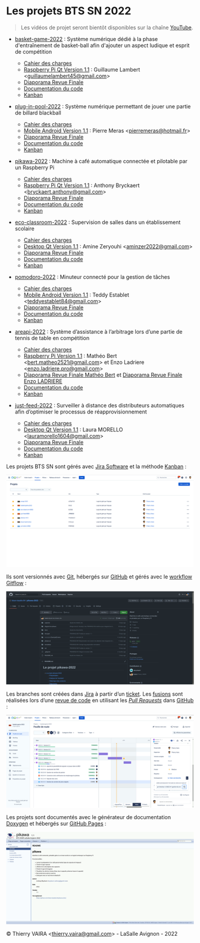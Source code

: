 # Les projets BTS SN 2022

> Les vidéos de projet seront bientôt disponibles sur la chaîne [YouTube](https://www.youtube.com/channel/UC0hyfjjNqZpthsHlXeSorxQ).

- [basket-game-2022](https://github.com/btssn-lasalle-84/basket-game-2022) : Système numérique dédié à la phase d'entraînement de basket-ball afin d'ajouter un aspect ludique et esprit de compétition
  - [Cahier des charges](cdc/cdc-b4sket-game-2022.pdf)
  - [Raspberry Pi Qt Version 1.1](https://github.com/btssn-lasalle-84/basket-game-2022/releases/tag/1.1) : Guillaume Lambert <<guillaumelambert45@gmail.com>>
  - [Diaporama Revue Finale](https://github.com/btssn-lasalle-84/basket-game-2022/blob/develop/docs/Basket-Game%20Revue%20Finale%20-%20LAMBERT%20Guillaume.pptx)
  - [Documentation du code](https://btssn-lasalle-84.github.io/basket-game-2022/)
  - [Kanban](https://github.com/btssn-lasalle-84/basket-game-2022/projects/1)

- [plug-in-pool-2022](https://github.com/btssn-lasalle-84/plug-in-pool-2022) : Système numérique permettant de jouer une partie de billard blackball
  - [Cahier des charges](cdc/cdc-plug-in-pool-2022.pdf)
  - [Mobile Android Version 1.1](https://github.com/btssn-lasalle-84/plug-in-pool-2022/releases/tag/1.1) : Pierre Meras <<pierremeras@hotmail.fr>>
  - [Diaporama Revue Finale](https://github.com/btssn-lasalle-84/plug-in-pool-2022/blob/develop/docs/Diaporama%20Plug%20In%20Pool%20Revue%20Finale%20-%20Pierre%20MERAS.pptx)
  - [Documentation du code](https://btssn-lasalle-84.github.io/plug-in-pool-2022/)
  - [Kanban](https://github.com/btssn-lasalle-84/plug-in-pool-2022/projects/1)

- [pikawa-2022](https://github.com/btssn-lasalle-84/pikawa-2022) : Machine à café automatique connectée et pilotable par un Raspberry Pi
  - [Cahier des charges](cdc/cdc-pikawa-2022.pdf)
  - [Raspberry Pi Qt Version 1.1](https://github.com/btssn-lasalle-84/pikawa-2022/releases/tag/1.1) : Anthony Bryckaert <<bryckaert.anthony@gmail.com>>
  - [Diaporama Revue Finale](https://github.com/btssn-lasalle-84/pikawa-2022/blob/develop/docs/Oral%20de%20revue%20finale%20-%20BRYCKAERT%20Anthony.pptx)
  - [Documentation du code](https://btssn-lasalle-84.github.io/pikawa-2022/)
  - [Kanban](https://github.com/btssn-lasalle-84/pikawa-2022/projects/1)

- [eco-classroom-2022](https://github.com/btssn-lasalle-84/eco-classroom-2022) : Supervision de salles dans un établissement scolaire
  - [Cahier des charges](cdc/cdc-eco-classroom-2022.pdf)
  - [Desktop Qt Version 1.1](https://github.com/btssn-lasalle-84/eco-classroom-2022/releases/tag/1.1) : Amine Zeryouhi <<aminzer2022@gmail.com>>
  - [Diaporama Revue Finale](https://github.com/btssn-lasalle-84/eco-classroom-2022/blob/develop/docs/Revue%20finale%20ZERYOUHI%20Amine.pptx)
  - [Documentation du code](https://btssn-lasalle-84.github.io/eco-classroom-2022/)
  - [Kanban](https://github.com/btssn-lasalle-84/eco-classroom-2022/projects/1)

- [pomodoro-2022](https://github.com/btssn-lasalle-84/pomodoro-2022) : Minuteur connecté pour la gestion de tâches
  - [Cahier des charges](cdc/cdc-pomodoro-2022.pdf)
  - [Mobile Android Version 1.1](https://github.com/btssn-lasalle-84/pomodoro-2022/releases/tag/1.1) : Teddy Establet <<teddyestablet84@gmail.com>>
  - [Diaporama Revue Finale](https://github.com/btssn-lasalle-84/pomodoro-2022/blob/develop/docs/Revue%20de%20projet%20final%20-%20Teddy%20ESTABLET.pptx)
  - [Documentation du code](https://btssn-lasalle-84.github.io/pomodoro-2022/)
  - [Kanban](https://github.com/btssn-lasalle-84/pomodoro-2022/projects/1)

- [areapi-2022](https://github.com/btssn-lasalle-84/areapi-2022) : Système d’assistance à l’arbitrage lors d’une partie de tennis de table en compétition
  - [Cahier des charges](cdc/cdc-areapi-2022.pdf)
  - [Raspberry Pi Version 1.1](https://github.com/btssn-lasalle-84/areapi-2022/releases/tag/1.1) : Mathéo Bert <<bert.matheo2521@gmail.com>> et Enzo Ladriere <<enzo.ladriere.pro@gmail.com>>
  - [Diaporama Revue Finale Mathéo Bert](https://github.com/btssn-lasalle-84/areapi-2022/blob/develop/docs/Revue%20Finale%20BERT%20Matheo.pptx) et [Diaporama Revue Finale Enzo LADRIERE](https://github.com/btssn-lasalle-84/areapi-2022/blob/develop/docs/Diapo%20Revue%20Finale%20Enzo%20LADRIERE.pptx)
  - [Documentation du code](https://btssn-lasalle-84.github.io/areapi-2022/)
  - [Kanban](https://github.com/btssn-lasalle-84/areapi-2022/projects/1)

- [just-feed-2022](https://github.com/btssn-lasalle-84/just-feed-2022) : Surveiller à distance des distributeurs automatiques afin d’optimiser le processus de réapprovisionnement
  - [Cahier des charges](cdc/cdc-just-feed-2022.pdf)
  - [Desktop Qt Version 1.1](https://github.com/btssn-lasalle-84/just-feed-2022/releases/tag/1.1) : Laura MORELLO <<lauramorello1604@gmail.com>>
  - [Diaporama Revue Finale](https://github.com/btssn-lasalle-84/just-feed-2022/blob/develop/docs/Revue%20finale%20Projet%20Just%20Feed%20-%20Laura%20MORELLO.pptx)
  - [Documentation du code](https://btssn-lasalle-84.github.io/just-feed-2022/)
  - [Kanban](https://github.com/btssn-lasalle-84/just-feed-2022/projects/1)

Les projets BTS SN sont gérés avec [Jira Software](https://btssn-avignon.atlassian.net/) et la méthode [Kanban](https://btssn-lasalle84.github.io/guides-developpement-logiciel/jira.html#ancre-kanban) :

![](images/jira.gif)

Ils sont versionnés avec [Git](https://btssn-lasalle84.github.io/guides-developpement-logiciel/premier-pas-git.html), hébergés sur [GitHub](https://btssn-lasalle84.github.io/guides-developpement-logiciel/jira.html#_jira_et_github) et gérés avec le [workflow Gitflow](https://btssn-lasalle84.github.io/guides-developpement-logiciel/jira.html#ancre-gitflow) :

![](images/github.gif)

Les branches sont créées dans [Jira](https://btssn-lasalle84.github.io/guides-developpement-logiciel/jira.html#_cycle_de_travail) à partir d’un [ticket](https://btssn-lasalle84.github.io/guides-developpement-logiciel/jira.html#_jira_et_github). Les [fusions](https://btssn-lasalle84.github.io/guides-developpement-logiciel/git.html#ancre-merge) sont réalisées lors d’une [revue de code](https://btssn-lasalle84.github.io/guides-developpement-logiciel/jira.html#_pull_request_et_r%C3%A9vision_de_code) en utilisant les [_Pull Requests_](https://btssn-lasalle84.github.io/guides-developpement-logiciel/git.html#ancre-pr) dans [GitHub](https://btssn-lasalle84.github.io/guides-developpement-logiciel/git.html#_travailler_dans_github) :

![](images/gitflow.gif)

Les projets sont documentés avec le générateur de documentation [Doxygen](https://btssn-lasalle84.github.io/guides-developpement-logiciel/guide-doxygen-btssn.html) et hébergés sur [GitHub Pages](https://pages.github.com/) :

![](images/doxygen.gif)

©️ Thierry VAIRA <<thierry.vaira@gmail.com>> - LaSalle Avignon - 2022
